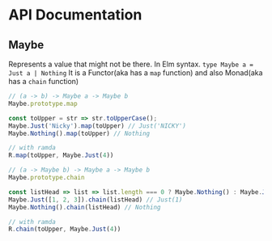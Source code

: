 # API Documentation

## Maybe

Represents a value that might not be there. In Elm syntax.
`type Maybe a = Just a | Nothing`
It is a Functor(aka has a `map` function) and also Monad(aka has a `chain` function)

```js
// (a -> b) -> Maybe a -> Maybe b
Maybe.prototype.map

const toUpper = str => str.toUpperCase();
Maybe.Just('Nicky').map(toUpper) // Just('NICKY')
Maybe.Nothing().map(toUpper) // Nothing

// with ramda
R.map(toUpper, Maybe.Just(4))

// (a -> Maybe b) -> Maybe a -> Maybe b
Maybe.prototype.chain

const listHead => list => list.length === 0 ? Maybe.Nothing() : Maybe.Just(list[0])
Maybe.Just([1, 2, 3]).chain(listHead) // Just(1)
Maybe.Nothing().chain(listHead) // Nothing

// with ramda
R.chain(toUpper, Maybe.Just(4))
```

